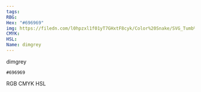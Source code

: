 ```yaml
---
tags:
RBG:
Hex: "#696969"
img: https://filedn.com/l0hpzxl1f01yT7GHxtF8cyk/Color%20Snake/SVG_Tumb%20Mass%20No%20Name/#696969.svg
CMYK:
HSL:
Name: dimgrey
---
```

dimgrey
```palette
#696969
```
RGB
CMYK
HSL